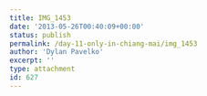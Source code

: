 ```yaml
---
title: IMG_1453
date: '2013-05-26T00:40:09+00:00'
status: publish
permalink: /day-11-only-in-chiang-mai/img_1453
author: 'Dylan Pavelko'
excerpt: ''
type: attachment
id: 627
---
```

<!DOCTYPE html PUBLIC "-//W3C//DTD HTML 4.0 Transitional//EN" "http://www.w3.org/TR/REC-html40/loose.dtd">
<?xml encoding="UTF-8">
